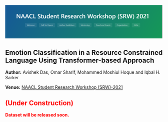 
<img title="" src="Figures/naacl-2021.PNG" alt="">

## Emotion Classification in a Resource Constrained Language Using Transformer-based Approach

**Author:** Avishek Das, Omar Sharif, Mohammed Moshiul Hoque and Iqbal H. Sarker

**Venue:** [NAACL Student Research Workshop (SRW)-2021](https://naacl2021-srw.github.io/)

<p align="justify">
  <b><font color="red"><h2> (Under Construction)</h2></font></b>
</p>

<p> <b> <font color="red"> Dataset will be released soon.</font> </b> </p>

